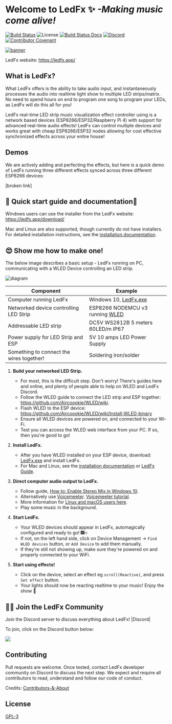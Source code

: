    Welcome to LedFx ✨ *-Making music come alive!*
=====================================================
[![Build Status](https://github.com/LedFx/LedFx/actions/workflows/ci-build.yml/badge.svg)](https://github.com/LedFx/LedFx/actions/workflows/ci-build.yml) ![License](https://img.shields.io/badge/license-GPL3-blue.svg) [![Build Status Docs](https://readthedocs.org/projects/ledfx/badge/?version=main)](https://ledfx.readthedocs.io/) [![Discord](https://img.shields.io/badge/chat-on%20discord-7289da.svg)](https://discord.gg/xyyHEquZKQ)
[![Contributor Covenant](https://img.shields.io/badge/Contributor%20Covenant-v2.0%20adopted-ff69b4.svg)](CODE_OF_CONDUCT.md)

[![banner](https://raw.githubusercontent.com/LedFx/LedFx/b8e68beaa215d4308c74d0c7d657556ac894b707/icons/banner.png)](https://ledfx.app/)

LedFx website: https://ledfx.app/

What is LedFx?
----------------

What LedFx offers is the ability to take audio input, and instantaneously processes the audio into realtime light show to multiple LED strips/matrix.
No need to spend hours on end to program one song to program your LEDs, as LedFx will do this all for you!

LedFx real-time LED strip music visualization effect controller using is a network based devices (ESP8266/ESP32/Raspberry Pi 4) with support for advanced real-time audio effects! LedFx can control multiple devices and works great with cheap ESP8266/ESP32 nodes allowing for cost effective synchronized effects across your entire house!

Demos
-------

We are actively adding and perfecting the effects, but here is a quick demo of LedFx running three different effects synced across three different ESP8266 devices:

[broken link]

📑 Quick start guide and documentation📖
------------------------------------------
Windows users can use the installer from the LedFx website: https://ledfx.app/download/

Mac and Linux are also supported, though currently do not have installers.
For detailed installation instructions, see the [installation documentation](https://ledfx.readthedocs.io/en/latest/installing.html).

😍 Show me how to make one!
-----------------------------

The below image describes a basic setup - LedFx running on PC, communicating with a WLED Device controlling an LED strip.

![diagram](https://i.imgur.com/vzyHNwG.png)


| Component | Example |
| --------- | ------- |
| Computer running LedFx | Windows 10, [LedFx.exe](https://ledfx.app/download/) |
| Networked device controlling LED Strip | ESP8266 NODEMCU v3 running [WLED](https://github.com/Aircoookie/WLED/wiki) |
| Addressable LED strip | DC5V WS2812B 5 meters 60LED/m IP67 |
| Power supply for LED Strip and ESP | 5V 10 amps LED Power Supply |
| Something to connect the wires together! | Soldering iron/solder |


1. **Build your networked LED Strip.**
      - For most, this is the difficult step. Don't worry! There's guides here and online, and plenty of people able to help on WLED and LedFx Discord.
      - Follow the WLED guide to connect the LED strip and ESP together: https://github.com/Aircoookie/WLED/wiki.
      - Flash WLED to the ESP device: https://github.com/Aircoookie/WLED/wiki/Install-WLED-binary
      - Ensure all WLED devices are powered on, and connected to your Wi-Fi.
      - Test you can access the WLED web interface from your PC. If so, then you're good to go!

2. **Install LedFx.**
      - After you have WLED installed on your ESP device, download: [LedFx.exe](https://ledfx.app/download/) and install LedFx.
      - For Mac and Linux, see the [installation documentation](https://ledfx.readthedocs.io/en/latest/installing.html) or [LedFx Guide](https://ledfx.readthedocs.io/en/latest/index.html).

3. **Direct computer audio output to LedFx.**
      - Follow guide, [How to: Enable Stereo Mix in Windows 10](https://thegeekpage.com/stereo-mix/).
      - Alternatively use [Voicemeeter](https://vb-audio.com/Voicemeeter/index.htm). [Voicemeeter tutorial](https://youtu.be/ZXKDzYXS60o?start=27&end=163).
      - More information for [Linux and macOS users here](https://ledfx.readthedocs.io/en/latest/directing_audio.html).
      - Play some music in the background.

4. **Start LedFx.**
      - Your WLED devices should appear in LedFx, automagically configured and ready to go! 🎆🔥
      - If not, on the left hand side, click on Device Management -> `Find WLED devices` button, or `Add Device` to add them manually.
      - If they're still not showing up, make sure they're powered on and properly connected to your WiFi.

5. **Start using effects!**
      - Click on the device, select an effect eg `scroll(Reactive)`, and press `Set effect` button.
      - Your lights should now be reacting realtime to your music! Enjoy the show 🌈


🧑‍💻 Join the LedFx Community
------------------------------

Join the Discord server to discuss everything about LedFx!  |Discord|

To join, click on the Discord button below:

[![](https://discordapp.com/api/guilds/469985374052286474/widget.png?style=banner2)](https://discord.com/invite/xyyHEquZKQ)

Contributing
--------------
Pull requests are welcome. Once tested, contact LedFx developer community on Discord to discuss the next step.
We expect and require all contributors to read, understand and follow our code of conduct.

Credits: [Contributors-&-About](https://ledfx.app/about/)

License
---------
[GPL-3](https://choosealicense.com/licenses/gpl-3.0/)
